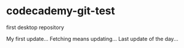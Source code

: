 # codecademy-git-test
 first desktop repository

My first update...
Fetching means updating...
Last update of the day...